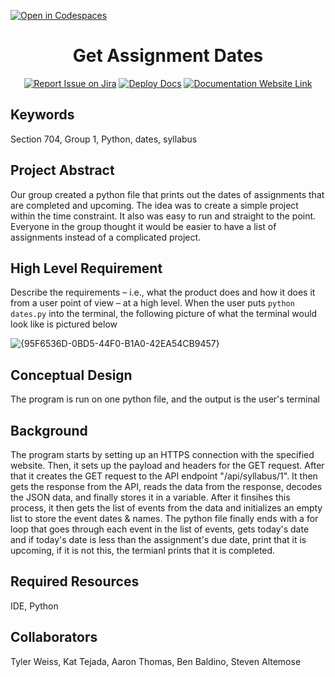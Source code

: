 [![Open in Codespaces](https://classroom.github.com/assets/launch-codespace-f4981d0f882b2a3f0472912d15f9806d57e124e0fc890972558857b51b24a6f9.svg)](https://classroom.github.com/open-in-codespaces?assignment_repo_id=9890122)
<div align="center">

# Get Assignment Dates
[![Report Issue on Jira](https://img.shields.io/badge/Report%20Issues-Jira-0052CC?style=flat&logo=jira-software)](https://temple-cis-projects-in-cs.atlassian.net/jira/software/c/projects/DT/issues)
[![Deploy Docs](https://github.com/ApplebaumIan/tu-cis-4398-docs-template/actions/workflows/deploy.yml/badge.svg)](https://github.com/ApplebaumIan/tu-cis-4398-docs-template/actions/workflows/deploy.yml)
[![Documentation Website Link](https://img.shields.io/badge/-Documentation%20Website-brightgreen)](https://applebaumian.github.io/tu-cis-4398-docs-template/)


</div>


## Keywords

Section 704, Group 1, Python, dates, syllabus

## Project Abstract

Our group created a python file that prints out the dates of assignments that are completed and upcoming. The idea was to create a simple project within the time constraint. It also was easy to run and straight to the point. Everyone in the group thought it would be easier to have a list of assignments instead of a complicated project.

## High Level Requirement

Describe the requirements – i.e., what the product does and how it does it from a user point of view – at a high level.
When the user puts ```python dates.py``` into the terminal, the following picture of what the terminal would look like is pictured below

![{95F6536D-0BD5-44F0-B1A0-42EA54CB9457}](https://user-images.githubusercontent.com/58699300/214953218-33252bea-22b9-4788-9660-8ca89657b817.png)


## Conceptual Design

The program is run on one python file, and the output is the user's terminal 

## Background
The program starts by setting up an HTTPS connection with the specified website. Then, it sets up the payload and headers for the GET request. After that it creates the GET request to the API endpoint "/api/syllabus/1". It then gets the response from the API, reads the data from the response, decodes the JSON data, and finally stores it in a variable. After it finsihes this process, it then gets the list of events from the data and initializes an empty list to store the event dates & names. The python file finally ends with a for loop that goes through each event in the list of events, gets today's date and if today's date is less than the assignment's due date, print that it is upcoming, if it is not this, the termianl prints that it is completed.

## Required Resources

IDE, Python

## Collaborators

Tyler Weiss, Kat Tejada, Aaron Thomas, Ben Baldino, Steven Altemose
